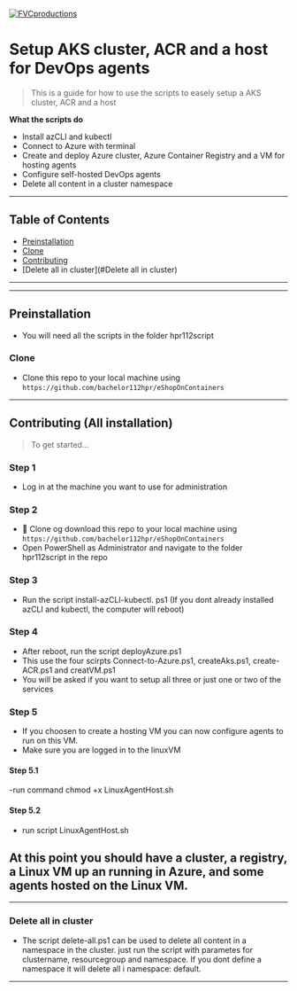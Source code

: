<a href="http://fvcproductions.com"><img src="https://avatars1.githubusercontent.com/u/4284691?v=3&s=200" title="FVCproductions" alt="FVCproductions"></a>

<!-- [![FVCproductions](https://avatars1.githubusercontent.com/u/4284691?v=3&s=200)](http://fvcproductions.com) -->

# Setup AKS cluster, ACR and a host for DevOps agents

> This is a guide for how to use the scripts to easely setup a AKS cluster, ACR and a host

**What the scripts do**

- Install azCLI and kubectl
- Connect to Azure with terminal
- Create and deploy Azure cluster, Azure Container Registry and a VM for hosting agents
- Configure self-hosted DevOps agents
- Delete all content in a cluster namespace

---

## Table of Contents

- [Preinstallation](#Preinstallation)
- [Clone](#Clone)
- [Contributing](#Contributing)
- [Delete all in cluster](#Delete all in cluster)

---

---

## Preinstallation

- You will need all the scripts in the folder hpr112script


### Clone

- Clone this repo to your local machine using `https://github.com/bachelor112hpr/eShopOnContainers`

---

## Contributing (All installation)

> To get started...

### Step 1

- Log in at the machine you want to use for administration

### Step 2

- 👯 Clone og download this repo to your local machine using `https://github.com/bachelor112hpr/eShopOnContainers`
- Open PowerShell as Administrator and navigate to the folder hpr112script in the repo


### Step 3

- Run the script install-azCLI-kubectl. ps1
  (If you dont already installed azCLI and kubectl, the computer will reboot)

### Step 4

- After reboot, run the script deployAzure.ps1
- This use the four scirpts Connect-to-Azure.ps1, createAks.ps1, create-ACR.ps1 and creatVM.ps1
- You will be asked if you want to setup all three or just one or two of the services 


### Step 5

- If you choosen to create a hosting VM you can now configure agents to run on this VM.
- Make sure you are logged in to the linuxVM

#### Step 5.1 
-run command chmod +x LinuxAgentHost.sh

#### Step 5.2
- run script LinuxAgentHost.sh

## At this point you should have a cluster, a registry, a Linux VM up an running in Azure, and some agents hosted on the Linux VM.

---

### Delete all in cluster

- The script delete-all.ps1 can be used to delete all content in a namespace in the cluster. just run the script with
  parametes for clustername, resourcegroup and namespace. If you dont define a namespace it will delete all i namespace: default.

---

